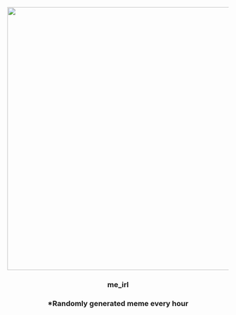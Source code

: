<p align="center">
        <img src="https://i.redd.it/b1y0iqi2w2a91.png" width="600" height="600">
        </p>
        <h3 align="center">me_irl</h3>
        <h3 align="center">*Randomly generated meme every hour</h3>
    